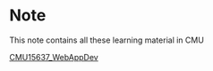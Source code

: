 # Note
This note contains all these learning material in CMU

[CMU15637_WebAppDev](https://github.com/smartYi/Note/tree/master/CMU15637Note)
